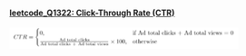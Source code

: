 
#### [leetcode_Q1322: Click-Through Rate (CTR)](https://github.com/irenejiazhou/sql_manual/blob/main/common_metrics/leetcode_Q1322_CTR.sql)

<img src="https://github.com/irenejiazhou/sql_manual/blob/main/images/q1322_ctr.png"  width="80%" height="80%">
